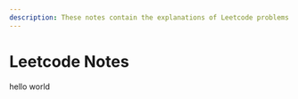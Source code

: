 ```yaml
---
description: These notes contain the explanations of Leetcode problems.
---
```


# Leetcode Notes

hello world